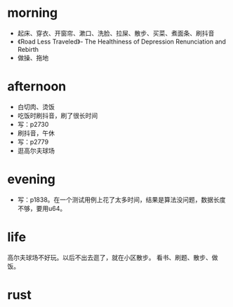 # morning
* 起床、穿衣、开窗帘、漱口、洗脸、拉屎、散步、买菜、煮面条、刷抖音
* 《Road Less Traveled》- The Healthiness of Depression
                          Renunciation and Rebirth
* 做操、拖地
# afternoon
* 白切肉、烫饭
* 吃饭时刷抖音，刷了很长时间
* 写：p2730
* 刷抖音，午休
* 写：p2779
* 逛高尔夫球场
# evening
* 写：p1838。在一个测试用例上花了太多时间，结果是算法没问题，数据长度不够，要用u64。

# life
高尔夫球场不好玩。以后不出去逛了，就在小区散步。
看书、刷题、散步、做饭。

# rust
